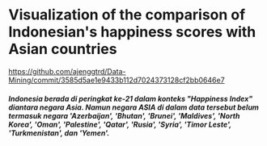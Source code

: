 # Visualization of the comparison of Indonesian's happiness scores with Asian countries
https://github.com/ajenggtrd/Data-Mining/commit/3585d5ae1e9433b112d7024373128cf2bb0646e7
##### Indonesia berada di peringkat ke-21 dalam konteks "Happiness Index" diantara negara Asia. Namun negara ASIA di dalam data tersebut belum termasuk negara 'Azerbaijan', 'Bhutan', 'Brunei', 'Maldives', 'North Korea', 'Oman', 'Palestine', 'Qatar', 'Rusia', 'Syria', 'Timor Leste', 'Turkmenistan', dan 'Yemen'.
